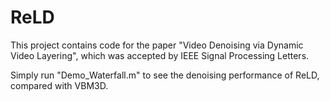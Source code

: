 # ReLD
This project contains code for the paper "Video Denoising via Dynamic Video Layering", which was accepted by  IEEE Signal Processing Letters.

Simply run "Demo_Waterfall.m" to see the denoising performance of ReLD, compared with VBM3D.
